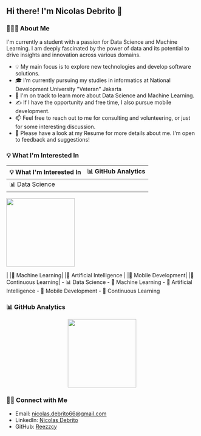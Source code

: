 ## Hi there! I'm Nicolas Debrito 👋

### 👨🏻‍💻 About Me
I'm currently a student with a passion for Data Science and Machine Learning. I am deeply fascinated by the power of data and its potential to drive insights and innovation across various domains.

- 💡 My main focus is to explore new technologies and develop software solutions.
- 🎓 I’m currently pursuing my studies in informatics at National Development University "Veteran" Jakarta
- 🌱 I'm on track to learn more about Data Science and Machine Learning.
- ✍️ If I have the opportunity and free time, I also pursue mobile development.
- 📫 Feel free to reach out to me for consulting and volunteering, or just for some interesting discussion.
- 📄 Please have a look at my Resume for more details about me. I'm open to feedback and suggestions!

### 💡 What I'm Interested In

| 💡 What I'm Interested In|📊 GitHub Analytics   |
|------------------------|------------------------|
|📊 Data Science| <p align="center">
  <a href="https://github.com/reezzcy">
    <img height="180em" src="https://github-readme-stats-eight-theta.vercel.app/api?username=reezzcy&show_icons=true&theme=algolia&include_all_commits=true&count_private=true"/>
  </a>
</p> |
|🧠 Machine Learning| 
|🤖 Artificial Intelligence |                      
|📱 Mobile Development|
|📔 Continuous Learning|
- 📊 Data Science
- 🧠 Machine Learning
- 🤖 Artificial Intelligence
- 📱 Mobile Development
- 📔 Continuous Learning

### 📊 GitHub Analytics

<p align="center">
  <a href="https://github.com/reezzcy">
    <img height="180em" src="https://github-readme-stats-eight-theta.vercel.app/api?username=reezzcy&show_icons=true&theme=algolia&include_all_commits=true&count_private=true"/>
  </a>
</p>

### 🤝🏻 Connect with Me

- Email: [nicolas.debrito66@gmail.com](mailto:nicolas.debrito66@gmail.com)
- LinkedIn: [Nicolas Debrito](https://www.linkedin.com/in/nicolas-debrito-501569284)
- GitHub: [Reezzcy](https://github.com/reezzcy)
